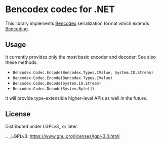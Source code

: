 Bencodex codec for .NET
=======================

This library implements [Bencodex] serialization format which extends
[Bencoding].

[Bencodex]: https://github.com/planetarium/bencodex
[Bencoding]: http://www.bittorrent.org/beps/bep_0003.html#bencoding


Usage
-----

It currently provides only the most basic encoder and decoder.  See also
these methods:

 -  `Bencodex.Codec.Encode(Bencodex.Types.IValue, System.IO.Stream)`
 -  `Bencodex.Codec.Encode(Bencodex.Types.IValue)`
 -  `Bencodex.Codec.Decode(System.IO.Stream)`
 -  `Bencodex.Codec.Decode(System.Byte[])`

It will provide type-extensible higher-level APIs as well in the future.


License
-------

Distributed under LGPLv3_ or later.

.. _LGPLv3: https://www.gnu.org/licenses/lgpl-3.0.html
